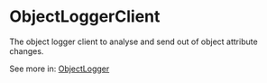 # ObjectLoggerClient

The object logger client to analyse and send out of object attribute changes.

See more in: [ObjectLogger](https://github.com/yeecode/ObjectLogger)